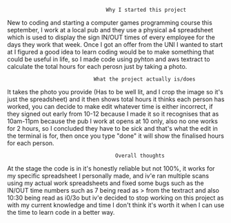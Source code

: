                                     Why I started this project

New to coding and starting a computer games programming course this september, I work at a local pub 
and they use a physical a4 spreadsheet which is used to display the sign IN/OUT times of every employee
for the days they work that week. Once I got an offer from the UNI I wanted to start at I figured a
good idea to learn coding would be to make something that could be useful in life, so I made code 
using pyhton and aws textract to calculate the total hours for each perosn just by taking a photo.

                                What the project actually is/does
It takes the photo you provide (Has to be well lit, and I crop the image so it's just the spreadsheet)
and it then shows total hours it thinks each person has worked, you can decide to make edit whatever
time is either incorrect, if they signed out early from 10-12 because I made it so it recognises that
as 10am-11pm because the pub I work at opens at 10 only, also no one works for 2 hours, so I concluded
they have to be sick and that's what the edit in the terminal is for, then once you type "done" it will
show the finalised hours for each person.

                                       Overall thoughts
At the stage the code is in it's honestly reliable but not 100%, it works for my specific spreadsheet
I personally made, and iv'e ran multiple scans using my actual work spreadsheets and fixed some bugs such as
the IN/OUT time numbers such as 7 being read as > from the textract and also 10:30 being read as i0/3o
but iv'e decided to stop working on this project as with my current knowledge and time I don't think it's
worth it when I can use the time to learn code in a better way.
